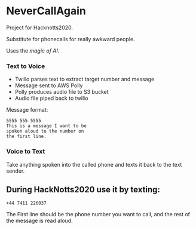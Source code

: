 # NeverCallAgain

Project for Hacknotts2020.

Substitute for phonecalls for really awkward people.

Uses the _magic of AI_.

### Text to Voice

- Twilio parses text to extract target number and message
- Message sent to AWS Polly
- Polly produces audio file to S3 bucket
- Audio file piped back to twilio

Message format:

```
5555 555 5555
This is a message I want to be
spoken aloud to the number on
the first line.
```

### Voice to Text

Take anything spoken into the called phone and texts it back to the text sender.

## During HackNotts2020 use it by texting:
`+44 7411 226037`

The First line should be the phone number you want to call, and the rest of the message is read aloud.
